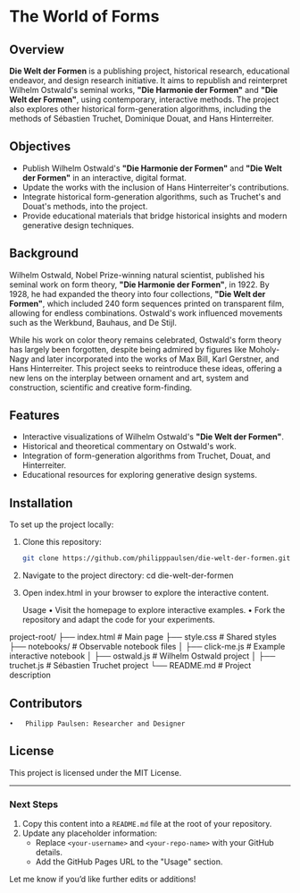# The World of Forms

## Overview
**Die Welt der Formen** is a publishing project, historical research, educational endeavor, and design research initiative. It aims to republish and reinterpret Wilhelm Ostwald's seminal works, **"Die Harmonie der Formen"** and **"Die Welt der Formen"**, using contemporary, interactive methods. The project also explores other historical form-generation algorithms, including the methods of Sébastien Truchet, Dominique Douat, and Hans Hinterreiter.

## Objectives
- Publish Wilhelm Ostwald's **"Die Harmonie der Formen"** and **"Die Welt der Formen"** in an interactive, digital format.
- Update the works with the inclusion of Hans Hinterreiter's contributions.
- Integrate historical form-generation algorithms, such as Truchet's and Douat's methods, into the project.
- Provide educational materials that bridge historical insights and modern generative design techniques.

## Background
Wilhelm Ostwald, Nobel Prize-winning natural scientist, published his seminal work on form theory, **"Die Harmonie der Formen"**, in 1922. By 1928, he had expanded the theory into four collections, **"Die Welt der Formen"**, which included 240 form sequences printed on transparent film, allowing for endless combinations. Ostwald's work influenced movements such as the Werkbund, Bauhaus, and De Stijl.

While his work on color theory remains celebrated, Ostwald's form theory has largely been forgotten, despite being admired by figures like Moholy-Nagy and later incorporated into the works of Max Bill, Karl Gerstner, and Hans Hinterreiter. This project seeks to reintroduce these ideas, offering a new lens on the interplay between ornament and art, system and construction, scientific and creative form-finding.

## Features
- Interactive visualizations of Wilhelm Ostwald's **"Die Welt der Formen"**.
- Historical and theoretical commentary on Ostwald's work.
- Integration of form-generation algorithms from Truchet, Douat, and Hinterreiter.
- Educational resources for exploring generative design systems.

## Installation
To set up the project locally:
1. Clone this repository:
   ```bash
   git clone https://github.com/philipppaulsen/die-welt-der-formen.git
2. Navigate to the project directory:
   cd die-welt-der-formen
3. Open index.html in your browser to explore the interactive content.

   Usage
	•	Visit the homepage to explore interactive examples.
	•	Fork the repository and adapt the code for your experiments.

project-root/
├── index.html        # Main page
├── style.css         # Shared styles
├── notebooks/        # Observable notebook files
│   ├── click-me.js   # Example interactive notebook
│   ├── ostwald.js    # Wilhelm Ostwald project
│   ├── truchet.js    # Sébastien Truchet project
└── README.md         # Project description

## Contributors
	•	Philipp Paulsen: Researcher and Designer

## License

This project is licensed under the MIT License.

---

### **Next Steps**
1. Copy this content into a `README.md` file at the root of your repository.
2. Update any placeholder information:
   - Replace `<your-username>` and `<your-repo-name>` with your GitHub details.
   - Add the GitHub Pages URL to the "Usage" section.

Let me know if you’d like further edits or additions!

